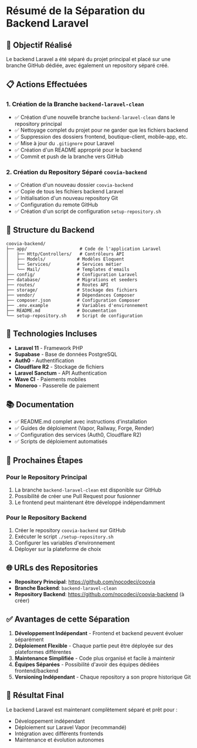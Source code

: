 # Résumé de la Séparation du Backend Laravel

## 🎯 Objectif Réalisé

Le backend Laravel a été séparé du projet principal et placé sur une branche GitHub dédiée, avec également un repository séparé créé.

## 📋 Actions Effectuées

### 1. Création de la Branche `backend-laravel-clean`

- ✅ Création d'une nouvelle branche `backend-laravel-clean` dans le repository principal
- ✅ Nettoyage complet du projet pour ne garder que les fichiers backend
- ✅ Suppression des dossiers frontend, boutique-client, mobile-app, etc.
- ✅ Mise à jour du `.gitignore` pour Laravel
- ✅ Création d'un README approprié pour le backend
- ✅ Commit et push de la branche vers GitHub

### 2. Création du Repository Séparé `coovia-backend`

- ✅ Création d'un nouveau dossier `coovia-backend`
- ✅ Copie de tous les fichiers backend Laravel
- ✅ Initialisation d'un nouveau repository Git
- ✅ Configuration du remote GitHub
- ✅ Création d'un script de configuration `setup-repository.sh`

## 📁 Structure du Backend

```
coovia-backend/
├── app/                    # Code de l'application Laravel
│   ├── Http/Controllers/   # Contrôleurs API
│   ├── Models/            # Modèles Eloquent
│   ├── Services/          # Services métier
│   └── Mail/              # Templates d'emails
├── config/                # Configuration Laravel
├── database/              # Migrations et seeders
├── routes/                # Routes API
├── storage/               # Stockage des fichiers
├── vendor/                # Dépendances Composer
├── composer.json          # Configuration Composer
├── .env.example           # Variables d'environnement
├── README.md              # Documentation
└── setup-repository.sh    # Script de configuration
```

## 🚀 Technologies Incluses

- **Laravel 11** - Framework PHP
- **Supabase** - Base de données PostgreSQL
- **Auth0** - Authentification
- **Cloudflare R2** - Stockage de fichiers
- **Laravel Sanctum** - API Authentication
- **Wave CI** - Paiements mobiles
- **Moneroo** - Passerelle de paiement

## 📚 Documentation

- ✅ README.md complet avec instructions d'installation
- ✅ Guides de déploiement (Vapor, Railway, Forge, Render)
- ✅ Configuration des services (Auth0, Cloudflare R2)
- ✅ Scripts de déploiement automatisés

## 🔧 Prochaines Étapes

### Pour le Repository Principal
1. La branche `backend-laravel-clean` est disponible sur GitHub
2. Possibilité de créer une Pull Request pour fusionner
3. Le frontend peut maintenant être développé indépendamment

### Pour le Repository Backend
1. Créer le repository `coovia-backend` sur GitHub
2. Exécuter le script `./setup-repository.sh`
3. Configurer les variables d'environnement
4. Déployer sur la plateforme de choix

## 🌐 URLs des Repositories

- **Repository Principal**: https://github.com/nocodeci/coovia
- **Branche Backend**: `backend-laravel-clean`
- **Repository Backend**: https://github.com/nocodeci/coovia-backend (à créer)

## ✅ Avantages de cette Séparation

1. **Développement Indépendant** - Frontend et backend peuvent évoluer séparément
2. **Déploiement Flexible** - Chaque partie peut être déployée sur des plateformes différentes
3. **Maintenance Simplifiée** - Code plus organisé et facile à maintenir
4. **Équipes Séparées** - Possibilité d'avoir des équipes dédiées frontend/backend
5. **Versioning Indépendant** - Chaque repository a son propre historique Git

## 🎉 Résultat Final

Le backend Laravel est maintenant complètement séparé et prêt pour :
- Développement indépendant
- Déploiement sur Laravel Vapor (recommandé)
- Intégration avec différents frontends
- Maintenance et évolution autonomes
